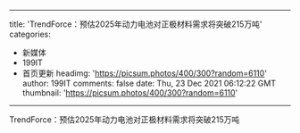 
---
title: 'TrendForce：预估2025年动力电池对正极材料需求将突破215万吨'
categories: 
 - 新媒体
 - 199IT
 - 首页更新
headimg: 'https://picsum.photos/400/300?random=6110'
author: 199IT
comments: false
date: Thu, 23 Dec 2021 06:12:22 GMT
thumbnail: 'https://picsum.photos/400/300?random=6110'
---

<div>   
TrendForce：预估2025年动力电池对正极材料需求将突破215万吨  
</div>
            